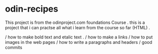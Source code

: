 # odin-recipes
This project is from the odinproject.com foundations Course . this is a project that i can practse all what i learn from the course so far (HTML) .

/ how to make bold text and etalic text .
/ how to make a links 
/ how to put images in the web pages 
/ how to write a paragraphs and headers 
/ good commits
